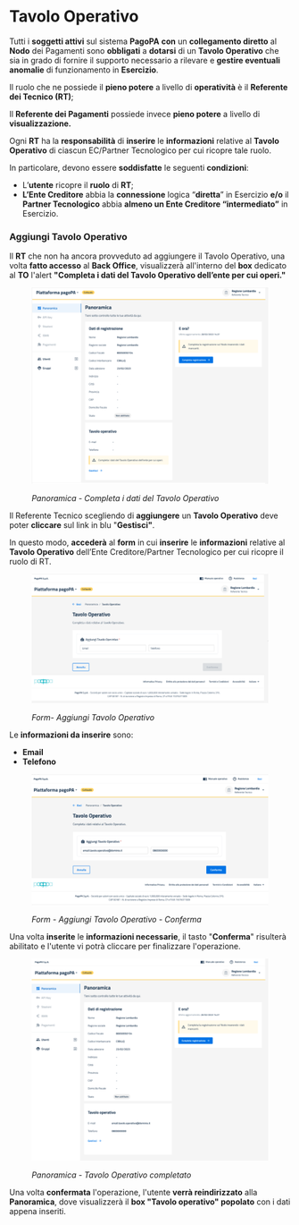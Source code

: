 # Tavolo Operativo

Tutti i **soggetti attivi** sul sistema **PagoPA** **con** un **collegamento diretto** al **Nodo** dei Pagamenti sono **obbligati** a **dotarsi** di un **Tavolo Operativo** che sia in grado di fornire il supporto necessario a rilevare e **gestire eventuali anomalie** di funzionamento in **Esercizio**.

Il ruolo che ne possiede il **pieno potere** a livello di **operatività** è il **Referente dei Tecnico (RT)**;

Il **Referente dei Pagamenti** possiede invece **pieno potere** a livello di **visualizzazione.**

Ogni **RT** ha la **responsabilità** di **inserire** le **informazioni** relative al **Tavolo Operativo** di ciascun EC/Partner Tecnologico per cui ricopre tale ruolo.

In particolare, devono essere **soddisfatte** le seguenti **condizioni**:

* L’**utente** ricopre il **ruolo** di **RT**;
* **L’Ente Creditore** abbia la **connessione** logica “**diretta**” in Esercizio **e/o** il **Partner Tecnologico** abbia **almeno un Ente Creditore “intermediato”** in Esercizio.

### Aggiungi Tavolo Operativo

Il **RT** che non ha ancora provveduto ad aggiungere il Tavolo Operativo, una volta **fatto accesso** al **Back Office**, visualizzerà all'interno del **box** dedicato al **TO** l'alert **"Completa i dati del Tavolo Operativo dell’ente per cui operi."**



<figure><img src="../../.gitbook/assets/image (199).png" alt=""><figcaption><p><em>Panoramica - Completa i dati del Tavolo Operativo</em></p></figcaption></figure>

Il Referente Tecnico scegliendo di **aggiungere** un **Tavolo Operativo** deve poter **cliccare** sul link in blu "**Gestisci"**.

In questo modo, **accederà** al **form** in cui **inserire** le **informazioni** relative al **Tavolo Operativo** dell’Ente Creditore/Partner Tecnologico per cui ricopre il ruolo di RT.

<figure><img src="../../.gitbook/assets/image (200).png" alt=""><figcaption><p><em>Form- Aggiungi Tavolo Operativo</em></p></figcaption></figure>

Le **informazioni da inserire** sono:

* **Email**
* **Telefono**

<figure><img src="../../.gitbook/assets/image (201).png" alt=""><figcaption><p><em>Form - Aggiungi Tavolo Operativo - Conferma</em></p></figcaption></figure>

Una volta **inserite** le **informazioni necessarie**, il tasto "**Conferma**" risulterà abilitato e l'utente vi potrà cliccare per finalizzare l'operazione.

<figure><img src="../../.gitbook/assets/image (202).png" alt=""><figcaption><p><em>Panoramica - Tavolo Operativo completato</em></p></figcaption></figure>

Una volta **confermata** l'operazione, l'utente **verrà reindirizzato** alla **Panoramica**, dove visualizzerà il **box "Tavolo operativo" popolato** con i dati appena inseriti.
